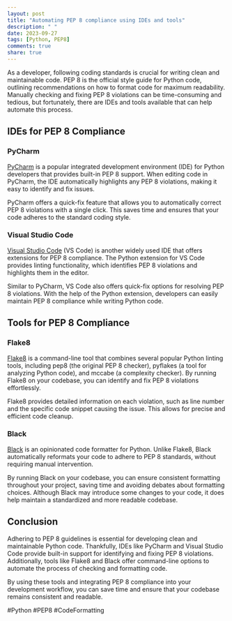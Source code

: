 ```yaml
---
layout: post
title: "Automating PEP 8 compliance using IDEs and tools"
description: " "
date: 2023-09-27
tags: [Python, PEP8]
comments: true
share: true
---
```


As a developer, following coding standards is crucial for writing clean and maintainable code. PEP 8 is the official style guide for Python code, outlining recommendations on how to format code for maximum readability. Manually checking and fixing PEP 8 violations can be time-consuming and tedious, but fortunately, there are IDEs and tools available that can help automate this process.

## IDEs for PEP 8 Compliance

### PyCharm

[PyCharm](https://www.jetbrains.com/pycharm/) is a popular integrated development environment (IDE) for Python developers that provides built-in PEP 8 support. When editing code in PyCharm, the IDE automatically highlights any PEP 8 violations, making it easy to identify and fix issues.

PyCharm offers a quick-fix feature that allows you to automatically correct PEP 8 violations with a single click. This saves time and ensures that your code adheres to the standard coding style.

### Visual Studio Code

[Visual Studio Code](https://code.visualstudio.com/) (VS Code) is another widely used IDE that offers extensions for PEP 8 compliance. The Python extension for VS Code provides linting functionality, which identifies PEP 8 violations and highlights them in the editor.

Similar to PyCharm, VS Code also offers quick-fix options for resolving PEP 8 violations. With the help of the Python extension, developers can easily maintain PEP 8 compliance while writing Python code.

## Tools for PEP 8 Compliance

### Flake8

[Flake8](https://flake8.pycqa.org/) is a command-line tool that combines several popular Python linting tools, including pep8 (the original PEP 8 checker), pyflakes (a tool for analyzing Python code), and mccabe (a complexity checker). By running Flake8 on your codebase, you can identify and fix PEP 8 violations effortlessly.

Flake8 provides detailed information on each violation, such as line number and the specific code snippet causing the issue. This allows for precise and efficient code cleanup.

### Black

[Black](https://github.com/psf/black) is an opinionated code formatter for Python. Unlike Flake8, Black automatically reformats your code to adhere to PEP 8 standards, without requiring manual intervention.

By running Black on your codebase, you can ensure consistent formatting throughout your project, saving time and avoiding debates about formatting choices. Although Black may introduce some changes to your code, it does help maintain a standardized and more readable codebase.

## Conclusion

Adhering to PEP 8 guidelines is essential for developing clean and maintainable Python code. Thankfully, IDEs like PyCharm and Visual Studio Code provide built-in support for identifying and fixing PEP 8 violations. Additionally, tools like Flake8 and Black offer command-line options to automate the process of checking and formatting code.

By using these tools and integrating PEP 8 compliance into your development workflow, you can save time and ensure that your codebase remains consistent and readable.

#Python #PEP8 #CodeFormatting